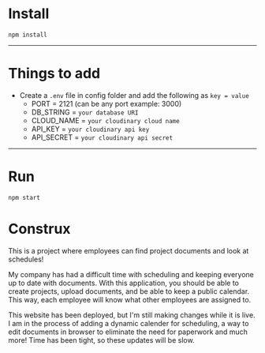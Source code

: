 # Install

`npm install`

---

# Things to add

- Create a `.env` file in config folder and add the following as `key = value`
  - PORT = 2121 (can be any port example: 3000)
  - DB_STRING = `your database URI`
  - CLOUD_NAME = `your cloudinary cloud name`
  - API_KEY = `your cloudinary api key`
  - API_SECRET = `your cloudinary api secret`

---

# Run

`npm start`

# Construx
This is a project where employees can find project documents and look at schedules!

My company has had a difficult time with scheduling and keeping everyone up to date with documents. With this application, you should be able to create projects, upload documents, and be able to keep a public calendar. This way, each employee will know what other employees are assigned to. 

This website has been deployed, but I'm still making changes while it is live. I am in the process of adding a dynamic calender for scheduling, a way to edit documents in browser to eliminate the need for paperwork and much more! Time has been tight, so these updates will be slow.

